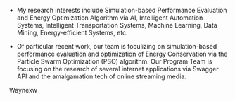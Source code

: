 - My research interests include Simulation-based Performance Evaluation and Energy Optimization Algorithm via AI, Intelligent Automation Systems, Intelligent Transportation Systems, Machine Learning, Data Mining, Energy-efficient Systems, etc.

- Of particular recent work, our team is foculizing on simulation-based performance evaluation and optimization of Energy Conservation via the Particle Swarm Optimization (PSO) algorithm. Our Program Team is focusing on the research of several internet applications via Swagger API and the amalgamation tech of online streaming media.

-Waynexw
